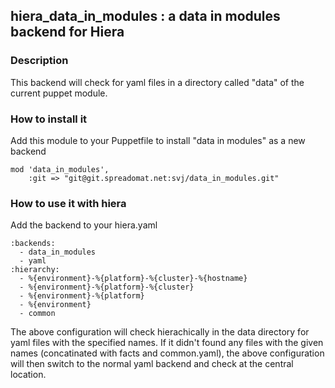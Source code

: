 ## hiera_data_in_modules : a data in modules backend for Hiera

### Description

This backend will check for yaml files in a directory called "data" of the current puppet module.

### How to install it

Add this module to your Puppetfile to install "data in modules" as a new backend

    mod 'data_in_modules',
        :git => "git@git.spreadomat.net:svj/data_in_modules.git"

### How to use it with hiera

Add the backend to your hiera.yaml

    :backends:
      - data_in_modules
      - yaml
    :hierarchy:
      - %{environment}-%{platform}-%{cluster}-%{hostname}
      - %{environment}-%{platform}-%{cluster}
      - %{environment}-%{platform}
      - %{environment}
      - common

The above configuration will check hierachically in the data directory for yaml files with the specified names. If it didn't found any files with the given names (concatinated with facts and common.yaml), the above configuration will then switch to the normal yaml backend and check at the central location.


